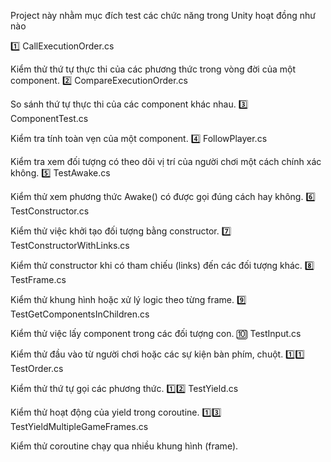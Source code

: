 Project này nhằm mục đích test các chức năng trong Unity hoạt đồng như nào


1️⃣ CallExecutionOrder.cs

Kiểm thử thứ tự thực thi của các phương thức trong vòng đời của một component.
2️⃣ CompareExecutionOrder.cs

So sánh thứ tự thực thi của các component khác nhau.
3️⃣ ComponentTest.cs

Kiểm tra tính toàn vẹn của một component.
4️⃣ FollowPlayer.cs

Kiểm tra xem đối tượng có theo dõi vị trí của người chơi một cách chính xác không.
5️⃣ TestAwake.cs

Kiểm thử xem phương thức Awake() có được gọi đúng cách hay không.
6️⃣ TestConstructor.cs

Kiểm thử việc khởi tạo đối tượng bằng constructor.
7️⃣ TestConstructorWithLinks.cs

Kiểm thử constructor khi có tham chiếu (links) đến các đối tượng khác.
8️⃣ TestFrame.cs

Kiểm thử khung hình hoặc xử lý logic theo từng frame.
9️⃣ TestGetComponentsInChildren.cs

Kiểm thử việc lấy component trong các đối tượng con.
🔟 TestInput.cs

Kiểm thử đầu vào từ người chơi hoặc các sự kiện bàn phím, chuột.
1️⃣1️⃣ TestOrder.cs

Kiểm thử thứ tự gọi các phương thức.
1️⃣2️⃣ TestYield.cs

Kiểm thử hoạt động của yield trong coroutine.
1️⃣3️⃣ TestYieldMultipleGameFrames.cs

Kiểm thử coroutine chạy qua nhiều khung hình (frame).
